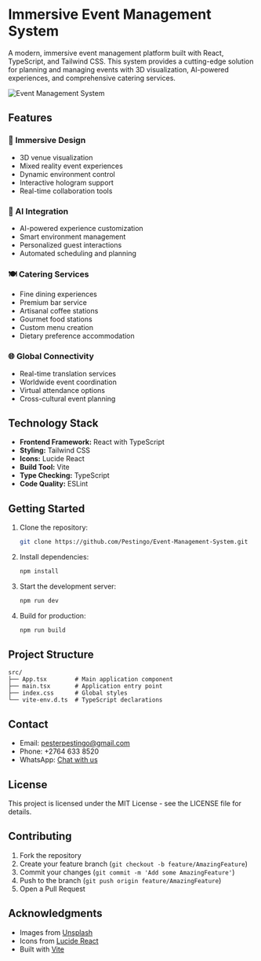 # Immersive Event Management System

A modern, immersive event management platform built with React, TypeScript, and Tailwind CSS. This system provides a cutting-edge solution for planning and managing events with 3D visualization, AI-powered experiences, and comprehensive catering services.

![Event Management System](https://images.unsplash.com/photo-1506744038136-46273834b3fb?auto=format&fit=crop&q=80)

## Features

### 🎨 Immersive Design
- 3D venue visualization
- Mixed reality event experiences
- Dynamic environment control
- Interactive hologram support
- Real-time collaboration tools

### 🤖 AI Integration
- AI-powered experience customization
- Smart environment management
- Personalized guest interactions
- Automated scheduling and planning

### 🍽️ Catering Services
- Fine dining experiences
- Premium bar service
- Artisanal coffee stations
- Gourmet food stations
- Custom menu creation
- Dietary preference accommodation

### 🌐 Global Connectivity
- Real-time translation services
- Worldwide event coordination
- Virtual attendance options
- Cross-cultural event planning

## Technology Stack

- **Frontend Framework:** React with TypeScript
- **Styling:** Tailwind CSS
- **Icons:** Lucide React
- **Build Tool:** Vite
- **Type Checking:** TypeScript
- **Code Quality:** ESLint

## Getting Started

1. Clone the repository:
   ```bash
   git clone https://github.com/Pestingo/Event-Management-System.git
   ```

2. Install dependencies:
   ```bash
   npm install
   ```

3. Start the development server:
   ```bash
   npm run dev
   ```

4. Build for production:
   ```bash
   npm run build
   ```

## Project Structure

```
src/
├── App.tsx        # Main application component
├── main.tsx       # Application entry point
├── index.css      # Global styles
└── vite-env.d.ts  # TypeScript declarations
```

## Contact

- Email: pesterpestingo@gmail.com
- Phone: +2764 633 8520
- WhatsApp: [Chat with us](https://wa.me/27646338520)

## License

This project is licensed under the MIT License - see the LICENSE file for details.

## Contributing

1. Fork the repository
2. Create your feature branch (`git checkout -b feature/AmazingFeature`)
3. Commit your changes (`git commit -m 'Add some AmazingFeature'`)
4. Push to the branch (`git push origin feature/AmazingFeature`)
5. Open a Pull Request

## Acknowledgments

- Images from [Unsplash](https://unsplash.com)
- Icons from [Lucide React](https://lucide.dev)
- Built with [Vite](https://vitejs.dev)